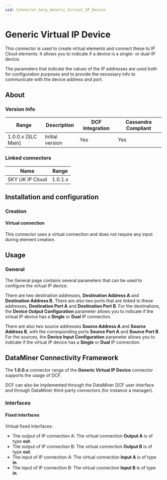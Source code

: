 ```yaml
---
uid: Connector_help_Generic_Virtual_IP_Device
---
```


# Generic Virtual IP Device

This connector is used to create virtual elements and connect these to IP Cloud elements. It allows you to indicate if a device is a single- or dual-IP device.

The parameters that indicate the values of the IP addresses are used both for configuration purposes and to provide the necessary info to communicate with the device address and port.

## About

### Version Info

| Range              | Description     | DCF Integration | Cassandra Compliant |
|--------------------|-----------------|-----------------|---------------------|
| 1.0.0.x [SLC Main] | Initial version | Yes             | Yes                 |

### Linked connectors

| Name            | Range   |
|-----------------|---------|
| SKY UK IP Cloud | 1.0.1.x |

## Installation and configuration

### Creation

#### Virtual connection

This connector uses a virtual connection and does not require any input during element creation.

## Usage

### General

The General page contains several parameters that can be used to configure the virtual IP device.

There are two destination addresses, **Destination Address A** and **Destination Address B.** There are also two ports that are linked to these addresses, **Destination Port A** and **Destination Port B**. For the destinations, the **Device Output Configuration** parameter allows you to indicate if the virtual IP device has a **Single** or **Dual** IP connection.

There are also two source addresses **Source Address A** and **Source Address B**, with the corresponding ports **Source Port A** and **Source Port B**. For the sources, the **Device Input Configuration** parameter allows you to indicate if the virtual IP device has a **Single** or **Dual** IP connection.

## DataMiner Connectivity Framework

The **1.0.0.x** connector range of the **Generic Virtual IP Device** connector supports the usage of DCF.

DCF can also be implemented through the DataMiner DCF user interface and through DataMiner third-party connectors (for instance a manager).

### Interfaces

#### Fixed interfaces

Virtual fixed interfaces:

- The output of IP connection A: The virtual connection **Output A** is of type **out**.
- The output of IP connection B: The virtual connection **Output B** is of type **out**.
- The input of IP connection A: The virtual connection **Input A** is of type **in**.
- The input of IP connection B: The virtual connection **Input B** is of type **in**.
